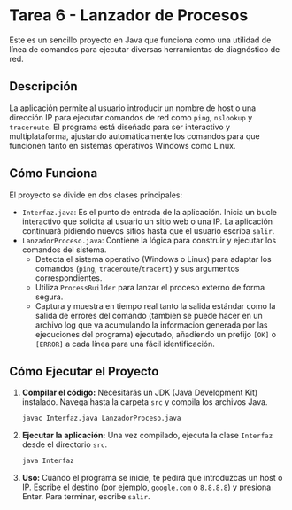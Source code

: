 # Tarea 6 - Lanzador de Procesos

Este es un sencillo proyecto en Java que funciona como una utilidad de línea de comandos para ejecutar diversas herramientas de diagnóstico de red.

## Descripción

La aplicación permite al usuario introducir un nombre de host o una dirección IP para ejecutar comandos de red como `ping`, `nslookup` y `traceroute`. El programa está diseñado para ser interactivo y multiplataforma, ajustando automáticamente los comandos para que funcionen tanto en sistemas operativos Windows como Linux.

## Cómo Funciona

El proyecto se divide en dos clases principales:

-   `Interfaz.java`: Es el punto de entrada de la aplicación. Inicia un bucle interactivo que solicita al usuario un sitio web o una IP. La aplicación continuará pidiendo nuevos sitios hasta que el usuario escriba `salir`.
-   `LanzadorProceso.java`: Contiene la lógica para construir y ejecutar los comandos del sistema.
    -   Detecta el sistema operativo (Windows o Linux) para adaptar los comandos (`ping`, `traceroute`/`tracert`) y sus argumentos correspondientes.
    -   Utiliza `ProcessBuilder` para lanzar el proceso externo de forma segura.
    -   Captura y muestra en tiempo real tanto la salida estándar como la salida de errores del comando (tambien se puede hacer en un archivo log que va acumulando la informacion generada por las ejecuciones del programa) ejecutado, añadiendo un prefijo `[OK]` o `[ERROR]` a cada línea para una fácil identificación.

## Cómo Ejecutar el Proyecto

1.  **Compilar el código:**
    Necesitarás un JDK (Java Development Kit) instalado. Navega hasta la carpeta `src` y compila los archivos Java.
    ```sh
    javac Interfaz.java LanzadorProceso.java
    ```

2.  **Ejecutar la aplicación:**
    Una vez compilado, ejecuta la clase `Interfaz` desde el directorio `src`.
    ```sh
    java Interfaz
    ```

3.  **Uso:**
    Cuando el programa se inicie, te pedirá que introduzcas un host o IP. Escribe el destino (por ejemplo, `google.com` o `8.8.8.8`) y presiona Enter. Para terminar, escribe `salir`.
